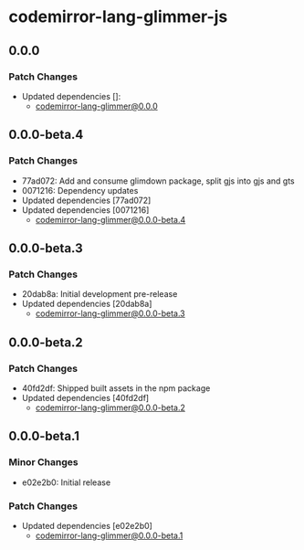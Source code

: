 # codemirror-lang-glimmer-js

## 0.0.0

### Patch Changes

- Updated dependencies []:
  - codemirror-lang-glimmer@0.0.0

## 0.0.0-beta.4

### Patch Changes

- 77ad072: Add and consume glimdown package, split gjs into gjs and gts
- 0071216: Dependency updates
- Updated dependencies [77ad072]
- Updated dependencies [0071216]
  - codemirror-lang-glimmer@0.0.0-beta.4

## 0.0.0-beta.3

### Patch Changes

- 20dab8a: Initial development pre-release
- Updated dependencies [20dab8a]
  - codemirror-lang-glimmer@0.0.0-beta.3

## 0.0.0-beta.2

### Patch Changes

- 40fd2df: Shipped built assets in the npm package
- Updated dependencies [40fd2df]
  - codemirror-lang-glimmer@0.0.0-beta.2

## 0.0.0-beta.1

### Minor Changes

- e02e2b0: Initial release

### Patch Changes

- Updated dependencies [e02e2b0]
  - codemirror-lang-glimmer@0.0.0-beta.1

